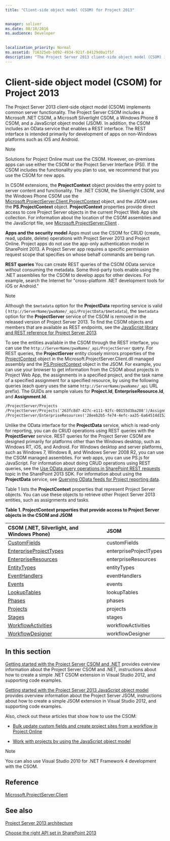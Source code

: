 ```yaml
---
title: "Client-side object model (CSOM) for Project 2013"

 
manager: soliver
ms.date: 08/10/2016
ms.audience: Developer
 
 
localization_priority: Normal
ms.assetid: 716325eb-b092-4934-921f-84129d0a1f5f
description: "The Project Server 2013 client-side object model (CSOM) implements common server functionality. The Project Server CSOM includes a Microsoft .NET CSOM, a Microsoft Silverlight CSOM, a Windows Phone 8 CSOM, and a JavaScript object model (JSOM). In addition, the CSOM includes an OData service that enables a REST interface. The REST interface is intended primarily for development of apps on non-Windows platforms such as iOS and Android."
---
```


# Client-side object model (CSOM) for Project 2013

The Project Server 2013 client-side object model (CSOM) implements common server functionality. The Project Server CSOM includes a Microsoft .NET CSOM, a Microsoft Silverlight CSOM, a Windows Phone 8 CSOM, and a JavaScript object model (JSOM). In addition, the CSOM includes an OData service that enables a REST interface. The REST interface is intended primarily for development of apps on non-Windows platforms such as iOS and Android.
  
> [!NOTE]
> Solutions for Project Online must use the CSOM. However, on-premises apps can use either the CSOM or the Project Server Interface (PSI). If the CSOM includes the functionality you plan to use, we recommend that you use the CSOM for new apps. 
  
In CSOM extensions, the **ProjectContext** object provides the entry point to server content and functionality. The .NET CSOM, the Silverlight CSOM, and the Windows Phone CSOM use the [Microsoft.ProjectServer.Client.ProjectContext](https://msdn.microsoft.com/library/Microsoft.ProjectServer.Client.ProjectContext.aspx) object, and the JSOM uses the **PS.ProjectContext** object. **ProjectContext** properties provide direct access to core Project Server objects in the current Project Web App site collection. For information about the location of the CSOM assemblies and the JavaScript file, see [Microsoft.ProjectServer.Client](https://msdn.microsoft.com/library/Microsoft.ProjectServer.Client.aspx) . 
  
 **Apps and the security model** Apps must use the CSOM for CRUD (create, read, update, delete) operations with Project Server 2013 and Project Online. Project apps do not use the app-only authentication model in SharePoint 2013. A Project Server app requires a specific permission request scope that specifies on whose behalf commands are being run. 
  
 **REST queries** You can create REST queries of the CSOM OData service without consuming the metadata. Some third-party tools enable using the .NET assemblies for the CSOM to develop apps for other devices. For example, search the Internet for "cross-platform .NET development tools for iOS or Android." 
  
> [!NOTE]
> Although the  `$metadata` option for the **ProjectData** reporting service is valid (  `http://ServerName/pwaName/_api/ProjectData/$metadata`), the  `$metadata` option for the **ProjectServer** service of the CSOM is removed in the released version of Project Server 2013. To find the CSOM objects and members that are available as REST endpoints, see the [JavaScript library and REST reference for Project Server 2013](javascript-library-and-rest-reference-for-project-server-2013.md). 
  
To see the entities available in the CSOM through the REST interface, you can use the  `http://ServerName/pwaName/_api/ProjectServer` query. For REST queries, the **ProjectServer** entity closely mirrors properties of the [ProjectContext](https://msdn.microsoft.com/library/Microsoft.ProjectServer.Client.ProjectContext.aspx) object in the Microsoft.ProjectServer.Client.dll managed assembly and the [PS.ProjectContext](http://msdn.microsoft.com/library/a490b675-a845-ee94-3877-b99ada9bf2b0%28Office.15%29.aspx) object in the JSOM. For example, you can use your browser to get information from the CSOM about projects in Project Web App, the assignments in a specified project, and the task name of a specified assignment for a specified resource, by using the following queries (each query uses the same  `http://ServerName/pwaName/_api` URL prefix). The GUIDs are sample values for **Project.Id**, **EnterpriseResource.Id**, and **Assignment.Id**.
  
```HTML
/ProjectServer/Projects
/ProjectServer/Projects('263fc8d7-427c-e111-92fc-00155d3ba208')/Assignments
/ProjectServer/EnterpriseResources('28eeb2b5-fe74-4efc-aa35-6a64514d1526')/Assignments('a2eafeb5-437c-e111-92fc-00155d3ba208')/Task?$select=Name
```

Unlike the OData interface for the **ProjectData** service, which is read-only for reporting, you can do CRUD operations using REST queries with the **ProjectServer** service. REST queries for the Project Server CSOM are designed primarily for platforms other than the Windows desktop, such as Windows RT, iOS, and Android. For Windows desktop and server platforms, such as Windows 7, Windows 8, and Windows Server 2008 R2, you can use the CSOM managed assemblies. For web apps, you can use PS.js for JavaScript. For information about doing CRUD operations using REST queries, see the [Use OData query operations in SharePoint REST requests](http://msdn.microsoft.com/library/d4b5c277-ed50-420c-8a9b-860342284b72%28Office.15%29.aspx) topic in the SharePoint 2013 SDK. For information about using the **ProjectData** service, see [Querying OData feeds for Project reporting data](https://msdn.microsoft.com/en-us/library/office/jj163048.aspx).
  
Table 1 lists the **ProjectContext** properties that represent Project Server objects. You can use these objects to retrieve other Project Server 2013 entities, such as assignments and tasks. 
  
**Table 1. ProjectContext properties that provide access to Project Server objects in the CSOM and JSOM**

|**CSOM (.NET, Silverlight, and Windows Phone)**|**JSOM**|
|:-----|:-----|
|[CustomFields](https://msdn.microsoft.com/library/Microsoft.ProjectServer.Client.ProjectContext.CustomFields.aspx) <br/> |customFields  <br/> |
|[EnterpriseProjectTypes](https://msdn.microsoft.com/library/Microsoft.ProjectServer.Client.ProjectContext.EnterpriseProjectTypes.aspx) <br/> |enterpriseProjectTypes  <br/> |
|[EnterpriseResources](https://msdn.microsoft.com/library/Microsoft.ProjectServer.Client.ProjectContext.EnterpriseResources.aspx) <br/> |enterpriseResources  <br/> |
|[EntityTypes](https://msdn.microsoft.com/library/Microsoft.ProjectServer.Client.ProjectContext.EntityTypes.aspx) <br/> |entityTypes  <br/> |
|[EventHandlers](https://msdn.microsoft.com/library/Microsoft.ProjectServer.Client.ProjectContext.EventHandlers.aspx) <br/> |eventHandlers  <br/> |
|[Events](https://msdn.microsoft.com/library/Microsoft.ProjectServer.Client.ProjectContext.Events.aspx) <br/> |events  <br/> |
|[LookupTables](https://msdn.microsoft.com/library/Microsoft.ProjectServer.Client.ProjectContext.LookupTables.aspx) <br/> |lookupTables  <br/> |
|[Phases](https://msdn.microsoft.com/library/Microsoft.ProjectServer.Client.ProjectContext.Phases.aspx) <br/> |phases  <br/> |
|[Projects](https://msdn.microsoft.com/library/Microsoft.ProjectServer.Client.ProjectContext.Projects.aspx) <br/> |projects  <br/> |
|[Stages](https://msdn.microsoft.com/library/Microsoft.ProjectServer.Client.ProjectContext.Stages.aspx) <br/> |stages  <br/> |
|[WorkflowActivities](https://msdn.microsoft.com/library/Microsoft.ProjectServer.Client.ProjectContext.WorkflowActivities.aspx) <br/> |workflowActivities  <br/> |
|[WorkflowDesigner](https://msdn.microsoft.com/library/Microsoft.ProjectServer.Client.ProjectContext.WorkflowDesigner.aspx) <br/> |workflowDesigner  <br/> |
   
## In this section

[Getting started with the Project Server CSOM and .NET](getting-started-with-the-project-server-csom-and-net.md) provides overview information about the Project Server CSOM and .NET, instructions about how to create a simple .NET CSOM extension in Visual Studio 2012, and supporting code examples. 
  
[Getting started with the Project Server 2013 JavaScript object model](getting-started-with-the-project-server-2013-javascript-object-model.md) provides overview information about the Project Server JSOM, instructions about how to create a simple JSOM extension in Visual Studio 2012, and supporting code examples. 
  
Also, check out these articles that show how to use the CSOM:
  
- [Bulk update custom fields and create project sites from a workflow in Project Online](bulk-update-custom-fields-and-create-project-sites-from-workflow-in-project.md)
    
- [Work with projects by using the JavaScript object model](create-retrieve-update-delete-projects-using-project-server-javascript.md)
    
> [!NOTE]
> You can also use Visual Studio 2010 for .NET Framework 4 development with the CSOM. 
  
## Reference

[Microsoft.ProjectServer.Client](https://msdn.microsoft.com/library/Microsoft.ProjectServer.Client.aspx)
  
## See also



[Project Server 2013 architecture](project-server-2013-architecture.md)


[Choose the right API set in SharePoint 2013](http://msdn.microsoft.com/library/f36645da-77c5-47f1-a2ca-13d4b62b320d%28Office.15%29.aspx)


